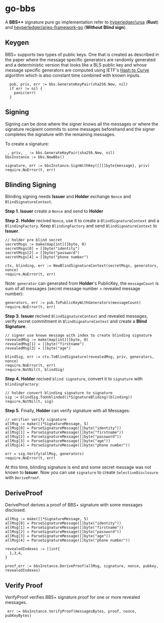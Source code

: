 # go-bbs
 A **BBS++** signature pure go implementation refer to [hyperledger/ursa](https://github.com/hyperledger/ursa.git) (**Rust**) and [heyperledger/aries-framework-go](https://github.com/hyperledger/aries-framework-go.git) (**Without Blind sign**).

## Keygen

BBS+ supports two types of public keys. One that is created as described in the paper where the message specific generators
are randomly generated
and a deterministic version that looks like a BLS public key and whose message specific generators are computed using
IETF's [Hash to Curve](https://datatracker.ietf.org/doc/draft-irtf-cfrg-hash-to-curve/?include_text=1) algorithm which is also constant time combined with known inputs.

```golang
  pub, priv, err := bbs.GenerateKeyPair(sha256.New, nil)
  if err != nil {
    panic(err)
  }
```

## Signing

Signing can be done where the signer knows all the messages or where the signature recipient commits to some messages beforehand
and the signer completes the signature with the remaining messages.

To create a signature:

```golang
_, priv, _ := bbs.GenerateKeyPair(sha256.New, nil)
bbsInstance := bbs.NewBbs()

signature, err := bbsInstance.SignWithKey([][]byte{message}, priv)
require.NoError(t, err)

```

## Blinding Signing

Blinding signing needs **Issuer** and **Holder** exchange `Nonce` and `BlindSignatureContext`.

**Step 1.** **Issuer** create a `Nonce` and send to **Holder**

**Step 2.** **Holder** recived `Nonce`,  use it to create a `BlindSignatureContext` and a `BlindingFactory`. Keep `BlindingFactory` and send `BlindSignatureContext`  to **Issuer**.

```golang
// holder pre blind secret
secretMsgs := make(map[int][]byte, 0)
secretMsgs[0] = []byte("identity")
secretMsgs[2] = []byte("password")
secretMsgs[4] = []byte("phone number")

ctx, blinding, err := NewBlindSignatureContext(secretMsgs, generators, nonce)
require.NoError(t, err)
```
Note: `generator` can generated from **Holder**'s PublicKey, the `messageCount` is sum of all messages (secret message number + revealed message number):

```golang
generators, err := pub.ToPublicKeyWithGenerators(messageCount)
require.NoError(t, err)
```

**Step 3.** **Issuer** recived `BlindSignatureContext` and revealed messages, verify secret commitment in `BlindSignatureContext` and create a **Blind Signature**.

```golang
// signer use known message with index to create blinding signature
revealedMsg := make(map[int][]byte, 0)
revealedMsg[1] = []byte("firstname")
revealedMsg[3] = []byte("age")

blindSig, err := ctx.ToBlindSignature(revealedMsg, priv, generators, nonce)
require.NoError(t, err)
require.NotNil(t, blindSig)
```

**Step 4.** **Holder** recived `blind signature`, convert it to `signature` with `blindingFactory`:

```golang
// holder convert blinding signature to signature
sig := blindSig.ToUnblinded((*SignatureBliding)(blinding))
require.NotNil(t, sig)
```

**Step 5.** Finally, **Holder** can verify signature with all Messages:

```golang
// verifier verify signature
allMsg := make([]*SignatureMessage, 5)
allMsg[0] = ParseSignatureMessage([]byte("identity"))
allMsg[1] = ParseSignatureMessage([]byte("firstname"))
allMsg[2] = ParseSignatureMessage([]byte("password"))
allMsg[3] = ParseSignatureMessage([]byte("age"))
allMsg[4] = ParseSignatureMessage([]byte("phone number"))

err = sig.Verify(allMsg, generators)
require.NoError(t, err)
```

At this time, blinding signature is end and some secret message was not known to **Issuer**.
Now you can use `signature` to create `SelectiveDisclosure` with `DeriveProof`.

## DeriveProof
DeriveProof derives a proof of BBS+ signature with some messages disclosed.

```golang
allMsg := make([]*SignatureMessage, 5)
allMsg[0] = ParseSignatureMessage([]byte("identity"))
allMsg[1] = ParseSignatureMessage([]byte("firstname"))
allMsg[2] = ParseSignatureMessage([]byte("password"))
allMsg[3] = ParseSignatureMessage([]byte("age"))
allMsg[4] = ParseSignatureMessage([]byte("phone number"))

revealedIndexes := []int{
  1,3,4,
}

proof,err := bbsInstance.DeriveProof(allMsg, signature, nonce, pubkey, revealedIndexes)

```

## Verify Proof
VerifyProof verifies BBS+ signature proof for one or more revealed messages.

```golang
 err := bbsInstance.VerifyProof(messagesBytes, proof, nonce, pubKeyBytes) 
```





